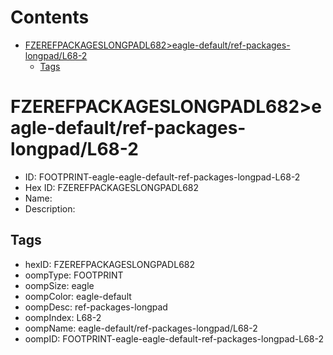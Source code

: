 



Contents
========

* [FZEREFPACKAGESLONGPADL682>eagle-default/ref-packages-longpad/L68-2](#fzerefpackageslongpadl682eagle-defaultref-packages-longpadl68-2)
	* [Tags](#tags)

# FZEREFPACKAGESLONGPADL682>eagle-default/ref-packages-longpad/L68-2

- ID: FOOTPRINT-eagle-eagle-default-ref-packages-longpad-L68-2
- Hex ID: FZEREFPACKAGESLONGPADL682
- Name: 
- Description: 

## Tags

- hexID: FZEREFPACKAGESLONGPADL682
- oompType: FOOTPRINT
- oompSize: eagle
- oompColor: eagle-default
- oompDesc: ref-packages-longpad
- oompIndex: L68-2
- oompName: eagle-default/ref-packages-longpad/L68-2
- oompID: FOOTPRINT-eagle-eagle-default-ref-packages-longpad-L68-2
